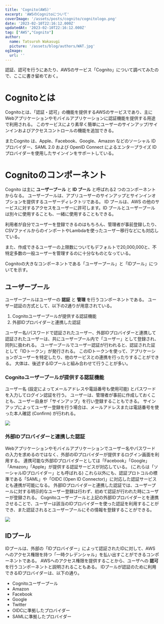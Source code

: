 ```yaml
---
title: 'Cognito(AWS)'
excerpt: 'AWSのCognitoについて'
coverImage: '/assets/posts/cognito/cognitologo.png'
date: '2023-02-10T22:16:12.000Z'
updatedAt: '2023-02-10T22:16:12.000Z'
tag: ["AWS","Cognito"]
author:
  name: Tatsuroh Wakasugi
  picture: '/assets/blog/authors/WAT.jpg'
ogImage:
  url: ''
---
```


認証、認可を行うにあたり、AWSのサービス「Cognito」について調べてみたので、ここに書き留めておく。

# Cognitoとは

Cognitoとは、「認証・認可」の機能を提供するAWSのサービスであり、主にWebアプリケーションやモバイルアプリケーションに認証機能を提供する用途で利用される。
このサービスにより素早く簡単にユーザーのサインアップ/サインインおよびアクセスコントロールの機能を追加できる。

またCognito は、Apple、Facebook、Google、Amazon などのソーシャル ID プロバイダー、SAML 2.0 および OpenID Connect によるエンタープライズ ID プロバイダーを使用したサインインをサポートしている。

# Cognitoのコンポーネント

Cognito は主に **ユーザープール** と **ID プール** と呼ばれる2 つのコンポーネントからなる。
ユーザープールは、アプリユーザーのサインアップとサインインオプションを提供するユーザーディレクトリである。
ID プールは、AWS の他のサービスに対するアクセスをユーザーに許可します。ID プールとユーザープールは別々に使用することも、一緒に使用することもできる。 

利用者が自分でユーザーを登録できるのはもちろん、管理者が事前登録したり、CSVファイルからのインポートやLambdaを使ったユーザー移行などにも対応している。

また、作成できるユーザーの上限数についてもデフォルトで20,000,000と、不特定多数の一般ユーザーを管理するのに十分なものとなっている。

Cognitoの大きなコンポーネントである「ユーザープール」と「IDプール」についてを示す。

## ユーザープール

ユーザープールはユーザーの **認証** と **管理** を行うコンポーネントである。
ユーザー認証の方式として、以下の2通りが用意されている。

1. Cognitoユーザープールが提供する認証機能
2. 外部IDプロバイダーと連携した認証

ユーザー名/パスワードで認証されたユーザー、外部IDプロバイダーと連携して認証されたユーザーは、共にユーザープール内で「ユーザー」として登録され、同列に扱われる。
ユーザープールでユーザー認証が行われると、認証された証として「IDトークン」が発行される。
このIDトークンを使って、アプリケーションがユーザーを特定したり、他のサービスとの連携を行ったりすることができる。
大体は、後述するIDプールと組み合わせて行うことが多い。

### Cognitoユーザープールが提供する認証機能

ユーザー名 (設定によってメールアドレスや電話番号も使用可能) とパスワードを入力してログイン認証を行う。
ユーザーは、管理者が事前に作成しておくことも、ユーザー自身が「サインアップ」を行い登録することもできる。
サインアップによってユーザー登録を行う場合は、メールアドレスまたは電話番号を使った本人確認 (Confirm) が行われる。

![](/assets/posts/cognito/userpool.png)

### 外部IDプロバイダーと連携した認証

Webアプリケーションやモバイルアプリケーションでユーザー名やパスワードの入力を求めるのではなく、外部のIDプロバイダーが提供するログイン画面を利用する。
連携可能な外部IDプロバイダーとしては「Facebook」「Google」「Amazon」「Apple」が提供する認証サービスが対応している。 (これらは「ソーシャルIDプロバイダー」とも呼ばれる)
これら以外にも、認証プロトコルの標準である「SAML」や「OIDC (Open ID Connector)」に対応した認証サービスとも連携が可能になる。
外部IDプロバイダーと連携した認証では、ユーザープールに対する明示的なユーザー登録は行わず、初めて認証が行われた時にユーザーが登録される。
Cognitoユーザープールと上記の外部IDプロバイダーとを連携させることで、ユーザーは該当のIDプロバイダーを使った認証を利用することができ、また認証されるとユーザープールにその情報を登録することができる。

![](/assets/posts/cognito/userpool_social.png)

## IDプール

IDプールは、外部の「IDプロバイダー」によって認証されたIDに対して、AWSへのアクセス権限を持つ「一時クレデンシャル」を払い出すことができるコンポーネントである。
AWSへのアクセス権限を提供することから、ユーザへの **認可** を行うコンポーネントと説明されることもある。
IDプールが認証のために利用できるIDプロバイダーは、以下の通り。
- Cognitoユーザープール
- Amazon
- Facebook
- Google
- Twitter
- OIDCに準拠したプロバイダー
- SAMLに準拠したプロバイダー
